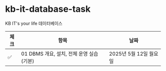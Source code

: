 # kb-it-database-task
KB IT's your life 데이터베이스 

| 체크 | 항목 | 날짜 |
|------|------|------|
| ✅ | 01 DBMS 개요, 설치, 전체 운영 실습 (기본) | 2025년 5월 12일 월요일 |

